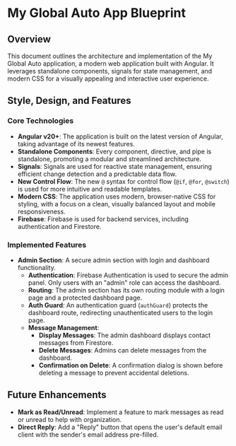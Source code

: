 # My Global Auto App Blueprint

## Overview

This document outlines the architecture and implementation of the My Global Auto application, a modern web application built with Angular. It leverages standalone components, signals for state management, and modern CSS for a visually appealing and interactive user experience.

## Style, Design, and Features

### Core Technologies

*   **Angular v20+**: The application is built on the latest version of Angular, taking advantage of its newest features.
*   **Standalone Components**: Every component, directive, and pipe is standalone, promoting a modular and streamlined architecture.
*   **Signals**: Signals are used for reactive state management, ensuring efficient change detection and a predictable data flow.
*   **New Control Flow**: The new `@` syntax for control flow (`@if`, `@for`, `@switch`) is used for more intuitive and readable templates.
*   **Modern CSS**: The application uses modern, browser-native CSS for styling, with a focus on a clean, visually balanced layout and mobile responsiveness.
*   **Firebase**: Firebase is used for backend services, including authentication and Firestore.

### Implemented Features

*   **Admin Section**: A secure admin section with login and dashboard functionality.
    *   **Authentication**: Firebase Authentication is used to secure the admin panel. Only users with an "admin" role can access the dashboard.
    *   **Routing**: The admin section has its own routing module with a login page and a protected dashboard page.
    *   **Auth Guard**: An authentication guard (`authGuard`) protects the dashboard route, redirecting unauthenticated users to the login page.
    *   **Message Management**:
        *   **Display Messages**: The admin dashboard displays contact messages from Firestore.
        *   **Delete Messages**: Admins can delete messages from the dashboard.
        *   **Confirmation on Delete**: A confirmation dialog is shown before deleting a message to prevent accidental deletions.

## Future Enhancements

*   **Mark as Read/Unread**: Implement a feature to mark messages as read or unread to help with organization.
*   **Direct Reply**: Add a "Reply" button that opens the user's default email client with the sender's email address pre-filled.
